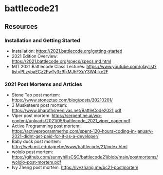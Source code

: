 # battlecode21
## Resources
### Installation and Getting Started
* Installation: https://2021.battlecode.org/getting-started
* 2021 Edition Overview: https://2021.battlecode.org/specs/specs.md.html 
* MIT 2021 Battlecode Class Lectures: https://www.youtube.com/playlist?list=PLzybaECz2FwTy3z9IkMJhFXuY3W4-ke2F
### 2021 Post Mortems and Articles
* Stone Tao post mortem: https://www.stoneztao.com/blog/posts/20210201/
* 3 Musketeers post mortem: https://www.bharathsreenivas.net/BattleCode2021.pdf
* Viper post mortem: https://serpentine.ai/wp-content/uploads/2021/05/battlecode_2021_viper_paper.pdf
* Active Programming post mortem: https://activeprogrammerhq.com/spent-120-hours-coding-in-january-2021-didnt-get-paid-for-it-as-a-developer/
* Baby duck post mortem: http://web.mit.edu/agrebe/www/battlecode/21/index.html
* wololo post mortem: https://github.com/sunnyhillsCSC/battlecode21/blob/main/postmortems/wololo-post-mortem.pdf
* Ivy Zheng post mortem: https://ivyzhang.me/bc21-postmortem
